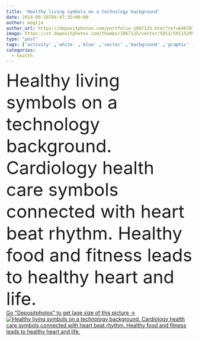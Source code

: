 ```yaml
---
title: 'Healthy living symbols on a technology background'
date: 2014-09-16T04:47:35+00:00
author: megija
author_url: https://depositphotos.com/portfolio-1067125.html?ref=64678756
image: https://st.depositphotos.com/thumbs/1067125/vector/5011/50115295/api_thumb_450.jpg?forcejpeg=true
type: "post"
tags: ['activity' ,'white' ,'blue' ,'vector' ,'background' ,'graphic' ,'design' ,'human' ,'health' ,'healthy' ,'life' ,'diet' ,'medicine' ,'medical' ,'care' ,'man' ,'technology' ,'nutrition' ,'banner' ,'pose' ,'concept' ,'icon' ,'Cardiology' ,'heart' ,'lines' ,'pulse' ,'weight' ,'body' ,'disease' ,'web' ,'science' ,'icons' ,'attack' ,'organ' ,'research' ,'sick' ,'beat' ,'scientific' ,'rhythm' ,'aid' ,'diagnosis' ,'Heartbeat' ,'normal' ,'clinic' ,'biotechnology' ,'banners' ,'cardiologist' ,'cardiogram' ,'infarct' ,'sinus' ]
categories: 
  - health
---
```

<div aling="center">
            <font size="60"> Healthy living symbols on a technology background. Cardiology health care symbols connected with heart beat rhythm. Healthy food and fitness leads to healthy heart and life.</font>   
</div>
<div>
    <a href='https://st.depositphotos.com/thumbs/1067125/vector/5011/50115295/api_thumb_450.jpg?forcejpeg=true?ref=64678756' target=_blank > Go "Depositphotos" to get lage size of this picture ->
        <img href='https://st.depositphotos.com/thumbs/1067125/vector/5011/50115295/api_thumb_450.jpg?forcejpeg=true?ref=64678756' src='https://st.depositphotos.com/1067125/5011/v/950/depositphotos_50115295-stock-illustration-healthy-living-symbols-on-a.jpg?forcejpeg=true' alt='Healthy living symbols on a technology background. Cardiology health care symbols connected with heart beat rhythm. Healthy food and fitness leads to healthy heart and life.' >
    </a>
</div>

